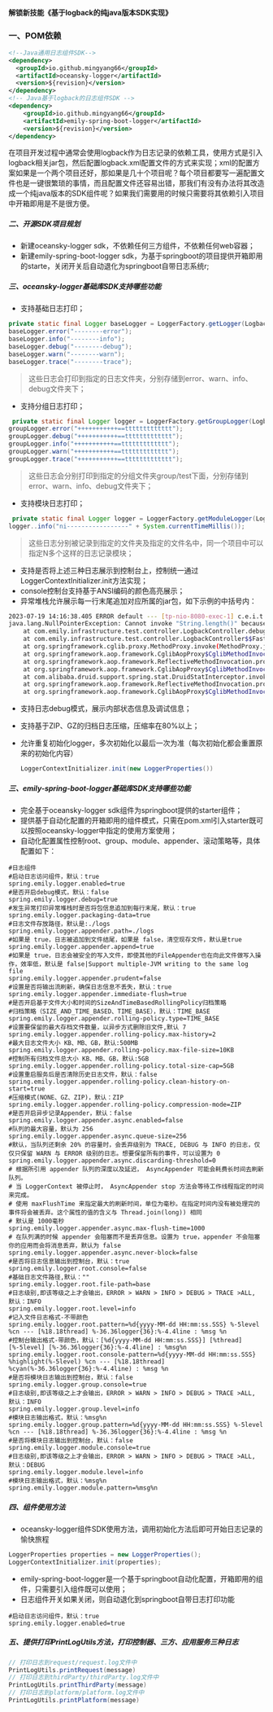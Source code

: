 #### 解锁新技能《基于logback的纯java版本SDK实现》

### 一、POM依赖

```xml
<!--Java通用日志组件SDK-->
<dependency>
  <groupId>io.github.mingyang66</groupId>
  <artifactId>oceansky-logger</artifactId>
  <version>${revision}</version>
</dependency>
<!-- Java基于logback的日志组件SDK -->
<dependency>
    <groupId>io.github.mingyang66</groupId>
    <artifactId>emily-spring-boot-logger</artifactId>
    <version>${revision}</version>
</dependency>
```

>
在项目开发过程中通常会使用logback作为日志记录的依赖工具，使用方式是引入logback相关jar包，然后配置logback.xml配置文件的方式来实现；xml的配置方案如果是一个两个项目还好，那如果是几十个项目呢？每个项目都要写一遍配置文件也是一键很繁琐的事情，而且配置文件还容易出错，那我们有没有办法将其改造成一个纯java版本的SDK组件呢？如果我们需要用的时候只需要将其依赖引入项目中开箱即用是不是很方便。

##### 二、开源SDK项目规划

- 新建oceansky-logger sdk，不依赖任何三方组件，不依赖任何web容器；
- 新建emily-spring-boot-logger sdk，为基于springboot的项目提供开箱即用的starte，关闭开关后自动退化为springboot自带日志系统r;

##### 三、oceansky-logger基础库SDK支持哪些功能

- 支持基础日志打印；

```java
private static final Logger baseLogger = LoggerFactory.getLogger(LogbackController.class);
baseLogger.error("--------error");
baseLogger.info("--------info");
baseLogger.debug("--------debug");
baseLogger.warn("--------warn");
baseLogger.trace("--------trace");
```

> 这些日志会打印到指定的日志文件夹，分别存储到error、warn、info、debug文件夹下；

- 支持分组日志打印；

```java
 private static final Logger logger = LoggerFactory.getGroupLogger(LogbackController.class, "group/test");
groupLogger.error("+++++++++++==ttttttttttttt");
groupLogger.debug("+++++++++++==ttttttttttttt");
groupLogger.info("+++++++++++==ttttttttttttt");
groupLogger.warn("+++++++++++==ttttttttttttt");
groupLogger.trace("+++++++++++==ttttttttttttt");

```

> 这些日志会分别打印到指定的分组文件夹group/test下面，分别存储到error、warn、info、debug文件夹下；

- 支持模块日志打印；

```java
 private static final Logger logger = LoggerFactory.getModuleLogger(LogbackController.class, "test1", "tt0");
logger..info("ni-----------------" + System.currentTimeMillis());
```

> 这些日志分别被记录到指定的文件夹及指定的文件名中，同一个项目中可以指定N多个这样的日志记录模块；

- 支持是否将上述三种日志展示到控制台上，控制统一通过LoggerContextInitializer.init方法实现；
- console控制台支持基于ANSI编码的颜色高亮展示；
- 异常堆栈允许展示每一行末尾追加对应所属的jar包，如下示例的中括号内：

```sh
2023-07-19 14:16:38.405 ERROR default --- [tp-nio-8080-exec-1] c.e.i.t.controller.LogbackController:35   : -----error test---- 
java.lang.NullPointerException: Cannot invoke "String.length()" because "s" is null
	at com.emily.infrastructure.test.controller.LogbackController.debug(LogbackController.java:33) ~[classes/:na]
	at com.emily.infrastructure.test.controller.LogbackController$$FastClassBySpringCGLIB$$2de19373.invoke(<generated>) ~[classes/:na]
	at org.springframework.cglib.proxy.MethodProxy.invoke(MethodProxy.java:218) ~[spring-core-5.3.28.jar:5.3.28]
	at org.springframework.aop.framework.CglibAopProxy$CglibMethodInvocation.invokeJoinpoint(CglibAopProxy.java:793) ~[spring-aop-5.3.28.jar:5.3.28]
	at org.springframework.aop.framework.ReflectiveMethodInvocation.proceed(ReflectiveMethodInvocation.java:163) ~[spring-aop-5.3.28.jar:5.3.28]
	at org.springframework.aop.framework.CglibAopProxy$CglibMethodInvocation.proceed(CglibAopProxy.java:763) ~[spring-aop-5.3.28.jar:5.3.28]
	at com.alibaba.druid.support.spring.stat.DruidStatInterceptor.invoke(DruidStatInterceptor.java:70) ~[druid-1.2.18.jar:na]
	at org.springframework.aop.framework.ReflectiveMethodInvocation.proceed(ReflectiveMethodInvocation.java:186) ~[spring-aop-5.3.28.jar:5.3.28]
	at org.springframework.aop.framework.CglibAopProxy$CglibMethodInvocation.proceed(CglibAopProxy.java:763) ~[spring-aop-5.3.28.jar:5.3.28]
```

- 支持日志debug模式，展示内部状态信息及调试信息；

- 支持基于ZIP、GZ的归档日志压缩，压缩率在80%以上；

- 允许重复初始化logger，多次初始化以最后一次为准（每次初始化都会重置原来的初始化内容）

  ```java
  LoggerContextInitializer.init(new LoggerProperties())
  ```

##### 三、emily-spring-boot-logger基础库SDK支持哪些功能

- 完全基于oceansky-logger sdk组件为springboot提供的starter组件；
- 提供基于自动化配置的开箱即用的组件模式，只需在pom.xml引入starter既可以按照oceansky-logger中指定的使用方案使用；
- 自动化配置属性控制root、group、module、appender、滚动策略等，具体配置如下：

```properties
#日志组件
#启动日志访问组件，默认：true
spring.emily.logger.enabled=true
#是否开启debug模式，默认：false
spring.emily.logger.debug=true
#发生异常打印异常堆栈时是否将包信息追加到每行末尾，默认：true
spring.emily.logger.packaging-data=true
#日志文件存放路径，默认是:./logs
spring.emily.logger.appender.path=./logs
#如果是 true，日志被追加到文件结尾，如果是 false，清空现存文件，默认是true
spring.emily.logger.appender.append=true
#如果是 true，日志会被安全的写入文件，即使其他的FileAppender也在向此文件做写入操作，效率低，默认是 false|Support multiple-JVM writing to the same log file
spring.emily.logger.appender.prudent=false
#设置是否将输出流刷新，确保日志信息不丢失，默认：true
spring.emily.logger.appender.immediate-flush=true
#是否开启基于文件大小和时间的SizeAndTimeBasedRollingPolicy归档策略
#归档策略（SIZE_AND_TIME_BASED、TIME_BASE），默认：TIME_BASE
spring.emily.logger.appender.rolling-policy.type=TIME_BASE
#设置要保留的最大存档文件数量，以异步方式删除旧文件,默认 7
spring.emily.logger.appender.rolling-policy.max-history=2
#最大日志文件大小 KB、MB、GB，默认:500MB
spring.emily.logger.appender.rolling-policy.max-file-size=10KB
#控制所有归档文件总大小 KB、MB、GB，默认:5GB
spring.emily.logger.appender.rolling-policy.total-size-cap=5GB
#设置重启服务后是否清除历史日志文件，默认：false
spring.emily.logger.appender.rolling-policy.clean-history-on-start=true
#压缩模式(NONE、GZ、ZIP)，默认：ZIP
spring.emily.logger.appender.rolling-policy.compression-mode=ZIP
#是否开启异步记录Appender，默认：false
spring.emily.logger.appender.async.enabled=false
#队列的最大容量，默认为 256
spring.emily.logger.appender.async.queue-size=256
#默认，当队列还剩余 20% 的容量时，会丢弃级别为 TRACE, DEBUG 与 INFO 的日志，仅仅只保留 WARN 与 ERROR 级别的日志。想要保留所有的事件，可以设置为 0
spring.emily.logger.appender.async.discarding-threshold=0
# 根据所引用 appender 队列的深度以及延迟， AsyncAppender 可能会耗费长时间去刷新队列。
# 当 LoggerContext 被停止时， AsyncAppender stop 方法会等待工作线程指定的时间来完成。
# 使用 maxFlushTime 来指定最大的刷新时间，单位为毫秒。在指定时间内没有被处理完的事件将会被丢弃。这个属性的值的含义与 Thread.join(long)) 相同
# 默认是 1000毫秒
spring.emily.logger.appender.async.max-flush-time=1000
# 在队列满的时候 appender 会阻塞而不是丢弃信息。设置为 true，appender 不会阻塞你的应用而会将消息丢弃，默认为 false
spring.emily.logger.appender.async.never-block=false
#是否将日志信息输出到控制台，默认：true
spring.emily.logger.root.console=false
#基础日志文件路径,默认：""
spring.emily.logger.root.file-path=base
#日志级别,即该等级之上才会输出，ERROR > WARN > INFO > DEBUG > TRACE >ALL, 默认：INFO
spring.emily.logger.root.level=info
#记入文件日志格式-不带颜色
spring.emily.logger.root.pattern=%d{yyyy-MM-dd HH:mm:ss.SSS} %-5level %cn --- [%18.18thread] %-36.36logger{36}:%-4.4line : %msg %n
#控制台输出格式-带颜色，默认：[%d{yyyy-MM-dd HH:mm:ss.SSS}] [%thread] [%-5level] [%-36.36logger{36}:%-4.4line] : %msg%n
spring.emily.logger.root.console-pattern=%d{yyyy-MM-dd HH:mm:ss.SSS} %highlight(%-5level) %cn --- [%18.18thread] %cyan(%-36.36logger{36}:%-4.4line) : %msg %n
#是否将模块日志输出到控制台，默认：false
spring.emily.logger.group.console=true
#日志级别,即该等级之上才会输出，ERROR > WARN > INFO > DEBUG > TRACE >ALL, 默认：INFO
spring.emily.logger.group.level=info
#模块日志输出格式，默认：%msg%n
spring.emily.logger.group.pattern=%d{yyyy-MM-dd HH:mm:ss.SSS} %-5level %cn --- [%18.18thread] %-36.36logger{36}:%-4.4line : %msg %n
#是否将模块日志输出到控制台，默认：false
spring.emily.logger.module.console=true
#日志级别,即该等级之上才会输出，ERROR > WARN > INFO > DEBUG > TRACE >ALL, 默认：DEBUG
spring.emily.logger.module.level=info
#模块日志输出格式，默认：%msg%n
spring.emily.logger.module.pattern=%msg%n

```

##### 四、组件使用方法

- oceansky-logger组件SDK使用方法，调用初始化方法后即可开始日志记录的愉快旅程

```java
LoggerProperties properties = new LoggerProperties();
LoggerContextInitializer.init(properties);
```

- emily-spring-boot-logger是一个基于springboot自动化配置，开箱即用的组件，只需要引入组件既可以使用；
- 日志组件开关如果关闭，则自动退化到springboot自带日志打印功能

```properties
#启动日志访问组件，默认：true
spring.emily.logger.enabled=true
```

##### 五、提供打印PrintLogUtils方法，打印控制器、三方、应用服务三种日志

```java
// 打印日志到request/request.log文件中
PrintLogUtils.printRequest(message)
// 打印日志到thirdParty/thirdParty.log文件中
PrintLogUtils.printThirdParty(message)
// 打印日志到platform/platform.log文件中
PrintLogUtils.printPlatform(message)
```

